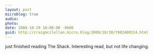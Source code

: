 ```yaml
---
layout: post
microblog: true
audio: 
photo: 
date: 2008-10-29 18:00:00 -0600
guid: http://craigmcclellan.micro.blog/2008/10/30/t982409314.html
---
```

just finished reading The Shack.  Interesting read, but not life changing.
